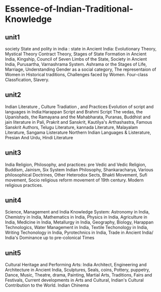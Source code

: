 # Essence-of-Indian-Traditional-Knowledge
## unit1
society State and polity in india : state in Ancient India: Evolutionary Theory, Mystical Theory Contract Theory, Stages of State Formation in Ancient India, Kingship, Council of Seven Limbs of the State, Society in Ancient India, Purusartha, Varnashrama System. Ashrama or the Stages of Life, Marriage, Understanding Gender as a social category, The representaion of Women in Historical traditions, Challenges faced by Women. Four-class Classfication, Slavery.

## unit2
Indian Literature , Culture Tradiation , and Practices Evolution of script and languages in India:Harappan Script and Brahmi Script The vedas, the Upanishads, the Ramayana and the Mahabharata, Puranas, Buddhist and jain literature in Pali, Prakrit and Sanskrit, Kautilya's Arthashastra, Famous Sanskrit Authors, Telugu Literature, kannada Literature, Malayalam Literature, Sangama Listerature Northern Indian Languages & Listerature, Presian And Urdu, Hindi Literature


## unit3
India Religion, Philosophy, and practices: pre Vedic and Vedic Religion, Buddism, Jainism, Six System Indian Philosophy, Shankaracharya, Various philosophical Doctrines, Other Heterodox Sects, Bhakti Movement, Sufi movement, Socio religious reform movement of 19th century. Modern religious practices.

## unit4
Science, Management and India Knowledge System: Astronomy in India, Chemistry in India, Mathematics in India, Physics in India, Agriculture in India, Medicine in India, Metallurgy in India, Geography, Biology, Harappan Technologics, Water Management in India, Textile Techonology in India, Writing Techonology in India, Pyrotechnics in India, Trade in Ancient India/ India's Dominance up to pre-colonical Times

## unit5
Cultural Heritage and Performing Arts: India Architect, Engineering and Architecture in Ancient India, Sculptures, Seals, coins, Pottery, puppetry, Dance, Music, Theatre, drama, Painting, Martial Arts, Traditions, Fairs and Festivals, Current developments in Arts and Cultural, Indian's Cultural Contribution to the World. Indian Chinema
